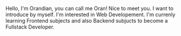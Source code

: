 Hello, I'm Orandian, you can call me Oran!
Nice to meet you. 
I want to introduce by myself.
I'm interested in Web Developement. 
I'm currenly learning Frontend subjects and also Backend subjucts to become a Fullstack Developer. 

